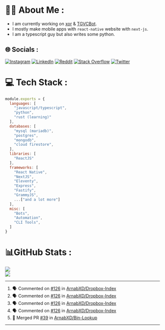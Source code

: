 # 🧑‍💻 About Me :
* I am currently working on [xor](https://github.com/xorgram/xor) & [TGVCBot](https://github.com/ArnabXD/TGVCBot).
* I mostly make mobile apps with `react-native` website with `next-js`.
* I am a typescript guy but also writes some python.

## 🌐 Socials :
[![Instagram](https://img.shields.io/badge/Instagram-%23E4405F.svg?logo=Instagram&logoColor=white)](https://instagram.com/arnabparyali) [![LinkedIn](https://img.shields.io/badge/LinkedIn-%230077B5.svg?logo=linkedin&logoColor=white)](https://linkedin.com/in/arnabparyali) [![Reddit](https://img.shields.io/badge/Reddit-%23FF4500.svg?logo=Reddit&logoColor=white)](https://reddit.com/user/ArnabXD) [![Stack Overflow](https://img.shields.io/badge/-Stackoverflow-FE7A16?logo=stack-overflow&logoColor=white)](https://stackoverflow.com/users/12250600) [![Twitter](https://img.shields.io/badge/Twitter-%231DA1F2.svg?logo=Twitter&logoColor=white)](https://twitter.com/arnabparyali) 

# 💻 Tech Stack :

```js
module.exports = {
  languages: [
    "javascript/typescript",
    "python",
    "rust (learning)"
  ],
  databases: [
    "mysql (mariadb)",
    "postgres",
    "mongodb",
    "cloud firestore",
  ],
  libraries: [
    "ReactJS"
  ],
  frameworks: [
    "React Native",
    "NextJS",
    "Eleventy",
    "Express",
    "Fastify",
    "GrammyJS",
    ...["and a lot more"]
  ],
  misc: [
    "Bots",
    "Automation",
    "CLI Tools",
  ]
}
```

# 📊GitHub Stats :
![](https://github-readme-stats.vercel.app/api?username=ArnabXD&theme=tokyonight&hide_border=false&include_all_commits=false&count_private=false)<br/>
![](https://github-readme-stats.vercel.app/api/top-langs/?username=ArnabXD&theme=tokyonight&hide_border=false&include_all_commits=false&count_private=false&layout=compact)

---

<!--START_SECTION:activity-->
1. 🗣 Commented on [#126](https://github.com/ArnabXD/Dropbox-Index/issues/126) in [ArnabXD/Dropbox-Index](https://github.com/ArnabXD/Dropbox-Index)
2. 🗣 Commented on [#126](https://github.com/ArnabXD/Dropbox-Index/issues/126) in [ArnabXD/Dropbox-Index](https://github.com/ArnabXD/Dropbox-Index)
3. 🗣 Commented on [#126](https://github.com/ArnabXD/Dropbox-Index/issues/126) in [ArnabXD/Dropbox-Index](https://github.com/ArnabXD/Dropbox-Index)
4. 🗣 Commented on [#126](https://github.com/ArnabXD/Dropbox-Index/issues/126) in [ArnabXD/Dropbox-Index](https://github.com/ArnabXD/Dropbox-Index)
5. 🎉 Merged PR [#39](https://github.com/ArnabXD/Bin-Lookup/pull/39) in [ArnabXD/Bin-Lookup](https://github.com/ArnabXD/Bin-Lookup)
<!--END_SECTION:activity-->

---
